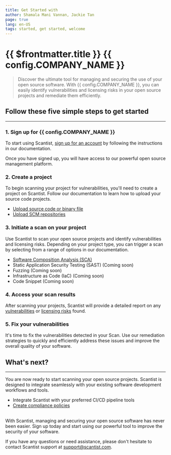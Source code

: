 ```yaml
---
title: Get Started with
author: Shamala Mani Vannan, Jackie Tan
page: true
lang: en-US
tags: started, get started, welcome
---
```


<script setup>
import { ref } from 'vue'
import { config } from '../../../config/companyConfig.js'
</script>

<ClientOnly>

# {{ $frontmatter.title }} {{ config.COMPANY_NAME }}

> Discover the ultimate tool for managing and securing the use of your open source software. With {{ config.COMPANY_NAME }}, you can easily identify vulnerabilities and licensing risks in your open source projects and remediate them efficiently.

## Follow these five simple steps to get started

<hr class="thick">

### 1. Sign up for {{ config.COMPANY_NAME }}

To start using Scantist, [sign up for an account](./Sign-up-for-Scantist) by following the instructions in our documentation.

Once you have signed up, you will have access to our powerful open source management platform.

### 2. Create a project

To begin scanning your project for vulnerabilities, you'll need to create a project on Scantist. Follow our documentation to learn how to upload your source code projects.

- [Upload source code or binary file](../Create-and-Manage-Project/Upload-Files-Directly)
- [Upload SCM repositories](../Create-and-Manage-Project/Add-SCM-Repositories)

### 3. Initiate a scan on your project

Use Scantist to scan your open source projects and identify vulnerabilities and licensing risks. Depending on your project type, you can trigger a scan by selecting from a range of options in our documentation.

- [Software Composition Analysis (SCA)](../SCA/)
- Static Application Security Testing (SAST) (Coming soon)
- Fuzzing (Coming soon)
- Infrastructure as Code (IaC) (Coming soon)
- Code Snippet (Coming soon)

### 4. Access your scan results

After scanning your projects, Scantist will provide a detailed report on any [vulnerabilities](../SCA/SCA-Vulnerabilities-Results.md) or [licensing risks](../SCA/SCA-Licenses.md) found.

### 5. Fix your vulnerabilities

It's time to fix the vulnerabilities detected in your Scan. Use our remediation strategies to quickly and efficiently address these issues and improve the overall quality of your software.

## What's next?

<hr class="thick">

You are now ready to start scanning your open source projects. Scantist is designed to integrate seamlessly with your existing software development workflows and tools.

- Integrate Scantist with your preferred CI/CD pipeline tools
- [Create compliance policies](../Compliance-Policy-Rules/)
  <br /><br />

With Scantist, managing and securing your open source software has never been easier. Sign up today and start using our powerful tool to improve the security of your software.

If you have any questions or need assistance, please don't hesitate to contact Scantist support at [support@scantist.com](mailto:support@scantist.com).
</ClientOnly>
